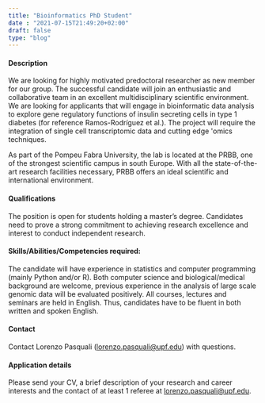 ```yaml
---
title: "Bioinformatics PhD Student"
date : "2021-07-15T21:49:20+02:00"
draft: false
type: "blog"
---
```


#### Description

We are looking for highly motivated predoctoral researcher as new member for our group.
The successful candidate will join an enthusiastic and collaborative team in an excellent multidisciplinary scientific environment. We are looking for applicants that will engage in bioinformatic data analysis to explore gene regulatory functions of insulin secreting cells in type 1 diabetes (for reference Ramos-Rodríguez et al.). The project will require the integration of single cell transcriptomic data and cutting edge 'omics techniques.

<!--more-->

As part of the Pompeu Fabra University, the lab is located at the PRBB, one of the strongest scientific campus in south Europe. With all the state-of-the-art research facilities necessary, PRBB offers an ideal scientific and international environment.

#### Qualifications	

The position is open for students holding a master’s degree. Candidates need to prove a strong commitment to achieving research excellence and interest to conduct independent research.


#### Skills/Abilities/Competencies required:

The candidate will have experience in statistics and computer programming (mainly Python and/or R). Both computer science and biological/medical background are welcome, previous experience in the analysis of large scale genomic data will be evaluated positively. All courses, lectures and seminars are held in English. Thus, candidates have to be fluent in both written and spoken English.

#### Contact

Contact Lorenzo Pasquali (lorenzo.pasquali@upf.edu) with questions.

#### Application details

Please send your CV, a brief description of your research and career interests and the contact of at least 1 referee at lorenzo.pasquali@upf.edu.